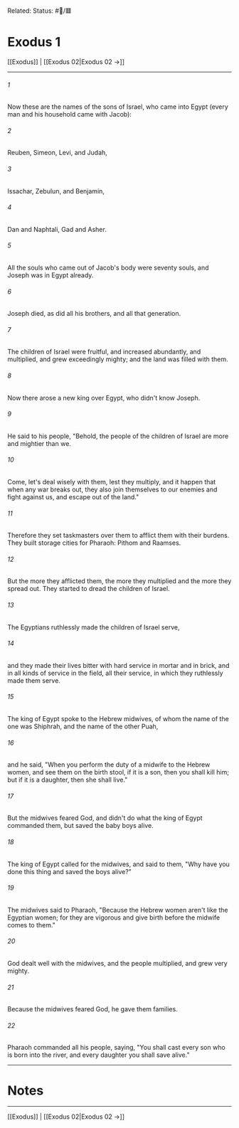 Related:
Status: #📖/🟥
# Exodus 1

[[Exodus]] | [[Exodus 02|Exodus 02 →]]
***



###### 1 
Now these are the names of the sons of Israel, who came into Egypt (every man and his household came with Jacob): 

###### 2 
Reuben, Simeon, Levi, and Judah, 

###### 3 
Issachar, Zebulun, and Benjamin, 

###### 4 
Dan and Naphtali, Gad and Asher. 

###### 5 
All the souls who came out of Jacob's body were seventy souls, and Joseph was in Egypt already. 

###### 6 
Joseph died, as did all his brothers, and all that generation. 

###### 7 
The children of Israel were fruitful, and increased abundantly, and multiplied, and grew exceedingly mighty; and the land was filled with them. 

###### 8 
Now there arose a new king over Egypt, who didn't know Joseph. 

###### 9 
He said to his people, "Behold, the people of the children of Israel are more and mightier than we. 

###### 10 
Come, let's deal wisely with them, lest they multiply, and it happen that when any war breaks out, they also join themselves to our enemies and fight against us, and escape out of the land." 

###### 11 
Therefore they set taskmasters over them to afflict them with their burdens. They built storage cities for Pharaoh: Pithom and Raamses. 

###### 12 
But the more they afflicted them, the more they multiplied and the more they spread out. They started to dread the children of Israel. 

###### 13 
The Egyptians ruthlessly made the children of Israel serve, 

###### 14 
and they made their lives bitter with hard service in mortar and in brick, and in all kinds of service in the field, all their service, in which they ruthlessly made them serve. 

###### 15 
The king of Egypt spoke to the Hebrew midwives, of whom the name of the one was Shiphrah, and the name of the other Puah, 

###### 16 
and he said, "When you perform the duty of a midwife to the Hebrew women, and see them on the birth stool, if it is a son, then you shall kill him; but if it is a daughter, then she shall live." 

###### 17 
But the midwives feared God, and didn't do what the king of Egypt commanded them, but saved the baby boys alive. 

###### 18 
The king of Egypt called for the midwives, and said to them, "Why have you done this thing and saved the boys alive?" 

###### 19 
The midwives said to Pharaoh, "Because the Hebrew women aren't like the Egyptian women; for they are vigorous and give birth before the midwife comes to them." 

###### 20 
God dealt well with the midwives, and the people multiplied, and grew very mighty. 

###### 21 
Because the midwives feared God, he gave them families. 

###### 22 
Pharaoh commanded all his people, saying, "You shall cast every son who is born into the river, and every daughter you shall save alive."

---
# Notes


***
[[Exodus]] | [[Exodus 02|Exodus 02 →]]
